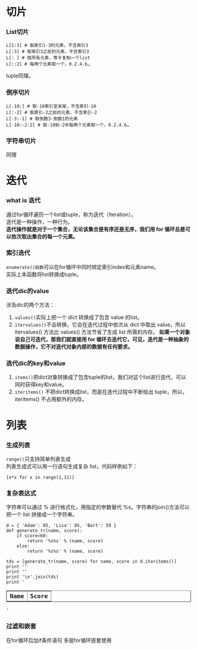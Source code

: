 # 切片
### List切片
<pre><code>L[1:3] # 取索引1-3的元素，不含索引3
L[:3] # 取索引3之前的元素，不含索引3
L[: ] # 取所有元素，等于复制一个list
L[::2] # 每两个元素取一个，0.2.4.6…</code></pre>
tuple同理。
### 倒序切片
<pre><code>L[-10:] # 取-10索引至末尾，不含索引-10
L[:-2] # 取索引-2之前的元素，不含索引-2
L[-3:-1] # 取倒数3-倒数1的元素
L[-10:-2:2] # 取-10到-2中每两个元素取一个，0.2.4.6…</code></pre>
### 字符串切片
同理

# 迭代
### what is 迭代
通过for循环遍历一个list或tuple，称为迭代（lteration）。  
迭代是一种操作，一种行为。  
**迭代操作就是对于一个集合，无论该集合是有序还是无序，我们用 for 循环总是可以依次取出集合的每一个元素。**
### 索引迭代
`enumerate()函数`可以在for循环中同时绑定索引index和元素name。  
实际上本函数将list转换成tuple。  
### 迭代dic的value
涉及dic的两个方法：  
1. `values()`实际上把一个 dict 转换成了包含 value 的list。  
2. `itervalues()`不会转换，它会在迭代过程中依次从 dict 中取出 value，所以 itervalues() 方法比 values() 方法节省了生成 list 所需的内存。
**如果一个对象说自己可迭代，那我们就直接用 for 循环去迭代它，可见，迭代是一种抽象的数据操作，它不对迭代对象内部的数据有任何要求。**
### 迭代dic的key和value
1. `items()`把dict对象转换成了包含tuple的list，我们对这个list进行迭代，可以同时获得key和value。   
2. `iteritems()` 不把dict转换成list，而是在迭代过程中不断给出 tuple，所以， iteritems() 不占用额外的内存。  

# 列表
### 生成列表
`range()`只支持简单列表生成  
列表生成式可以用一行语句生成复杂 list，代码样例如下：
<pre><code>[x*x for x in range(1,11)]
</code></pre>
### 复杂表达式
字符串可以通过 % 进行格式化，用指定的参数替代 %s。字符串的join()方法可以把一个 list 拼接成一个字符串。  
<pre><code>d = { 'Adam': 95, 'Lisa': 85, 'Bart': 59 }
def generate_tr(name, score):
    if score<60:
        return '<tr><td>%s</td><td style="color:red">%s</td></tr>' % (name, score)
    else:
        return '<tr><td>%s</td><td>%s</td></tr>' % (name, score)

tds = [generate_tr(name, score) for name, score in d.iteritems()]
print '<table border="1">'
print '<tr><th>Name</th><th>Score</th><tr>'
print '\n'.join(tds)
print '</table>'</code></pre>
### 过滤和嵌套
在for循环后加if条件语句
多层for循环嵌套使用
